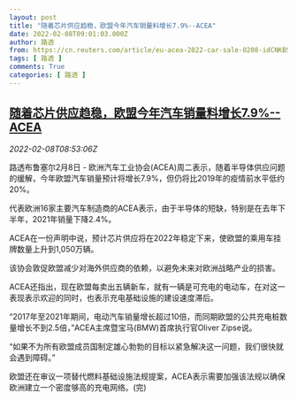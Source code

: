 ```yaml
---
layout: post
title: "随着芯片供应趋稳，欧盟今年汽车销量料增长7.9%--ACEA"
date: 2022-02-08T09:01:03.000Z
author: 路透
from: https://cn.reuters.com/article/eu-acea-2022-car-sale-0208-idCNKBS2KD0TX
tags: [ 路透 ]
comments: True
categories: [ 路透 ]
---
```

<!--1644310863000-->
[随着芯片供应趋稳，欧盟今年汽车销量料增长7.9%--ACEA](https://cn.reuters.com/article/eu-acea-2022-car-sale-0208-idCNKBS2KD0TX)
------

<div>
<div><i>2022-02-08T08:53:06Z</i></div><p>路透布鲁塞尔2月8日 - 欧洲汽车工业协会(ACEA)周二表示，随着半导体供应问题的缓解，今年欧盟汽车销量预计将增长7.9%，但仍将比2019年的疫情前水平低约20%。</p><p>代表欧洲16家主要汽车制造商的ACEA表示，由于半导体的短缺，特别是在去年下半年，2021年销量下降2.4%。</p><p>ACEA在一份声明中说，预计芯片供应将在2022年稳定下来，使欧盟的乘用车挂牌数量上升到1,050万辆。</p><p>该协会敦促欧盟减少对海外供应商的依赖，以避免未来对欧洲战略产业的损害。</p><p>ACEA还指出，现在欧盟每卖出五辆新车，就有一辆是可充电的电动车，在对这一表现表示欢迎的同时，也表示充电基础设施的建设速度滞后。</p><p>“2017年至2021年期间，电动汽车销量增长超过10倍，而同期欧盟的公共充电桩数量增长不到2.5倍，”ACEA主席暨宝马(BMW)首席执行官Oliver Zipse说。</p><p>“如果不为所有欧盟成员国制定雄心勃勃的目标以紧急解决这一问题，我们很快就会遇到障碍。”</p><p>欧盟还在审议一项替代燃料基础设施法规提案，ACEA表示需要加强该法规以确保欧洲建立一个密度够高的充电网络。(完)</p>
</div>
